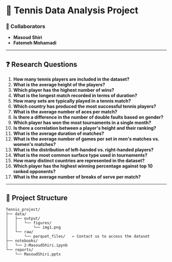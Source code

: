 
# 🎾 Tennis Data Analysis Project

### 👥 Collaborators

* **Masoud Shiri**
* **Fatemeh Mohamadi**

---

## ❓ Research Questions

1. **How many tennis players are included in the dataset?**
2. **What is the average height of the players?**
3. **Which player has the highest number of wins?**
4. **What is the longest match recorded in terms of duration?**
5. **How many sets are typically played in a tennis match?**
6. **Which country has produced the most successful tennis players?**
7. **What is the average number of aces per match?**
8. **Is there a difference in the number of double faults based on gender?**
9. **Which player has won the most tournaments in a single month?**
10. **Is there a correlation between a player's height and their ranking?**
11. **What is the average duration of matches?**
12. **What is the average number of games per set in men's matches vs. women's matches?**
13. **What is the distribution of left-handed vs. right-handed players?**
14. **What is the most common surface type used in tournaments?**
15. **How many distinct countries are represented in the dataset?**
16. **Which player has the highest winning percentage against top 10 ranked opponents?**
17. **What is the average number of breaks of serve per match?**

---

## 📁 Project Structure

```
Tennis_project/
├── data/
│   ├── output/
│   │   └── figures/
│   │       └── img1.png
│   └── raw/
│       └── parquet_files/   ← Contact us to access the dataset
├── notebooks/
│   └── 2-MasoudShiri.ipynb
└── reports/
    └── MasoudShiri.pptx
```
